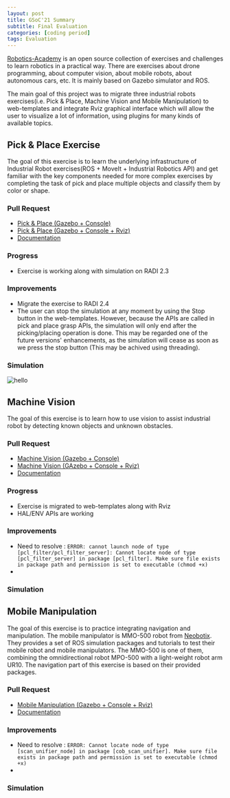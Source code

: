 ```yaml
---
layout: post
title: GSoC'21 Summary
subtitle: Final Evaluation
categories: [coding period]
tags: Evaluation
---
```


[Robotics-Academy](https://jderobot.github.io/RoboticsAcademy/) is an open source collection of exercises and challenges to learn robotics in a practical way. There are exercises about drone programming, about computer vision, about mobile robots, about autonomous cars, etc. It is mainly based on Gazebo simulator and ROS. 

The main goal of this project was to migrate three industrial robots exercises(i.e. Pick & Place, Machine Vision and Mobile Manipulation) to web-templates and integrate Rviz graphical interface which will allow the user to visualize a lot of information, using plugins for many kinds of available topics.

## Pick & Place Exercise

The goal of this exercise is to learn the underlying infrastructure of Industrial Robot exercises(ROS + MoveIt + Industrial Robotics API) and get familiar with the key components needed for more complex exercises by completing the task of pick and place multiple objects and classify them by color or shape.

### Pull Request

- [Pick & Place (Gazebo + Console)](https://github.com/JdeRobot/RoboticsAcademy/compare/melodic...predator4hack:pick-place-without-rivz?expand=1)
- [Pick & Place (Gazebo + Console + Rviz)](https://github.com/JdeRobot/RoboticsAcademy/pull/1153)
- [Documentation](https://github.com/JdeRobot/RoboticsAcademy/pull/1163)

### Progress

- Exercise is working along with simulation on RADI 2.3

### Improvements

- Migrate the exercise to RADI 2.4
- The user can stop the simulation at any moment by using the Stop button in the web-templates. However, because the APIs are called in pick and place grasp APIs, the simulation will only end after the picking/placing operation is done. This may be regarded one of the future versions' enhancements, as the simulation will cease as soon as we press the stop button (This may be achived using threading).

### Simulation

![hello](https://www.youtube.com/watch?v=1rrcCzl-JWI)

## Machine Vision

The goal of this exercise is to learn how to use vision to assist industrial robot by detecting known objects and unknown obstacles.

### Pull Request

- [Machine Vision (Gazebo + Console)](https://github.com/predator4hack/RoboticsAcademy/tree/machine-vision)
- [Machine Vision (GAzebo + Console + Rviz)](https://github.com/predator4hack/RoboticsAcademy/tree/rviz-machine-vision)
- [Documentation](https://github.com/predator4hack/RoboticsAcademy/tree/machine_vision_doc)

### Progress

- Exercise is migrated to web-templates along with Rviz
- HAL/ENV APIs are working

### Improvements

- Need to resolve : `ERROR: cannot launch node of type [pcl_filter/pcl_filter_server]: Cannot locate node of type [pcl_filter_server] in package [pcl_filter]. Make sure file exists in package path and permission is set to executable (chmod +x)`
- 

### Simulation

## Mobile Manipulation

The goal of this exercise is to practice integrating navigation and manipulation. The mobile manipulator is MMO-500 robot from [Neobotix](https://www.neobotix-robots.com/homepage). They provides a set of ROS simulation packages and tutorials to test their mobile robot and mobile manipulators. The MMO-500 is one of them, combining the omnidirectional robot MPO-500 with a light-weight robot arm UR10. The navigation part of this exercise is based on their provided packages.

### Pull Request

- [Mobile Manipulation (Gazebo + Console + Rviz)](https://github.com/predator4hack/RoboticsAcademy/tree/mobile_manipulation)
- [Documentation](https://github.com/predator4hack/RoboticsAcademy/tree/mobile_manipulation_doc)

### Improvements

- Need to resolve : `ERROR: Cannot locate node of type [scan_unifier_node] in package [cob_scan_unifier]. Make sure file exists in package path and permission is set to executable (chmod +x)`
- 

### Simulation